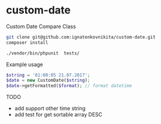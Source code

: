 # custom-date
Custom Date Compare Class


```bash
git clone git@github.com:ignatenkovnikita/custom-date.git
composer install

./vendor/bin/phpunit  tests/
```
Example usage

```php
$string = '01:00:05 21.07.2017';
$date = new CustomDate($string);
$date->getFormatted($format); // format datetime 
```

 TODO 
 * add support other time string
 * add test for get sortable array DESC
